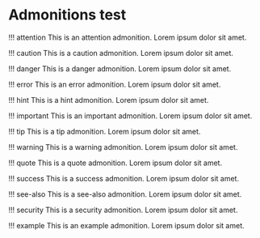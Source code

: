 # Admonitions test

!!! attention
    This is an attention admonition. Lorem ipsum dolor sit amet.

!!! caution
    This is a caution admonition. Lorem ipsum dolor sit amet.

!!! danger
    This is a danger admonition. Lorem ipsum dolor sit amet.

!!! error
    This is an error admonition. Lorem ipsum dolor sit amet.

!!! hint
    This is a hint admonition. Lorem ipsum dolor sit amet.


!!! important
    This is an important admonition. Lorem ipsum dolor sit amet.

!!! tip
    This is a tip admonition. Lorem ipsum dolor sit amet.

!!! warning
    This is a warning admonition. Lorem ipsum dolor sit amet.

!!! quote
    This is a quote admonition. Lorem ipsum dolor sit amet.

!!! success
    This is a success admonition. Lorem ipsum dolor sit amet.

!!! see-also
    This is a see-also admonition. Lorem ipsum dolor sit amet.

!!! security
    This is a security admonition. Lorem ipsum dolor sit amet.

!!! example
    This is an example admonition. Lorem ipsum dolor sit amet.
